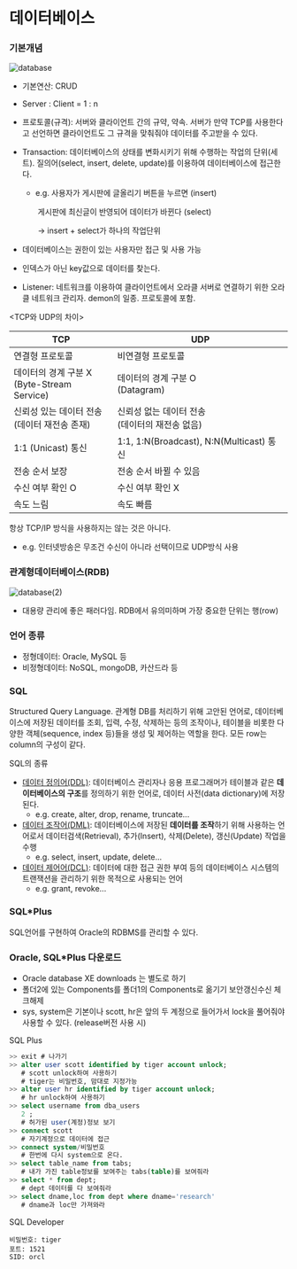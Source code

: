 # 데이터베이스

### 기본개념

![database](https://user-images.githubusercontent.com/51535130/74406586-691dfd00-4e73-11ea-8a4b-52121625acbc.png)

- 기본연산: CRUD

- Server : Client = 1 : n

- 프로토콜(규격): 서버와 클라이언트 간의 규약, 약속. 서버가 만약 TCP를 사용한다고 선언하면 클라이언트도 그 규격을 맞춰줘야 데이터를 주고받을 수 있다.

- Transaction: 데이터베이스의 상태를 변화시키기 위해 수행하는 작업의 단위(세트). 질의어(select, insert, delete, update)를 이용하여 데이터베이스에 접근한다.

  - e.g. 사용자가 게시판에 글올리기 버튼을 누르면 (insert)

    ​       게시판에 최신글이 반영되어 데이터가 바뀐다 (select)

    ​       -> insert + select가 하나의 작업단위

- 데이터베이스는 권한이 있는 사용자만 접근 및 사용 가능

- 인덱스가 아닌 key값으로 데이터를 찾는다.

- Listener: 네트워크를 이용하여 클라이언트에서 오라클 서버로 연결하기 위한 오라클 네트워크 관리자. demon의 일종. 프로토콜에 포함.



<TCP와 UDP의 차이>

| TCP                                               | UDP                                                 |
| ------------------------------------------------- | --------------------------------------------------- |
| 연결형 프로토콜                                   | 비연결형 프로토콜                                   |
| 데이터의 경계 구분 X<br />(Byte-Stream Service)   | 데이터의 경계 구분 O<br />(Datagram)                |
| 신뢰성 있는 데이터 전송<br />(데이터 재전송 존재) | 신뢰성 없는 데이터 전송<br />(데이터의 재전송 없음) |
| 1:1 (Unicast) 통신                                | 1:1, 1:N(Broadcast), N:N(Multicast) 통신            |
| 전송 순서 보장                                    | 전송 순서 바뀔 수 있음                              |
| 수신 여부 확인 O                                  | 수신 여부 확인 X                                    |
| 속도 느림                                         | 속도 빠름                                           |

항상 TCP/IP 방식을 사용하지는 않는 것은 아니다.

- e.g. 인터넷방송은 무조건 수신이 아니라 선택이므로 UDP방식 사용



### 관계형데이터베이스(RDB)

![database(2)](https://user-images.githubusercontent.com/51535130/74409907-22340580-4e7b-11ea-820f-f318dfeebf55.png)

- 대용량 관리에 좋은 패러다임. RDB에서 유의미하며 가장 중요한 단위는 행(row)



### 언어 종류

- 정형데이터: Oracle, MySQL 등
- 비정형데이터: NoSQL, mongoDB, 카산드라 등



### SQL

Structured Query Language. 관계형 DB를 처리하기 위해 고안된 언어로, 데이터베이스에 저장된 데이터를 조회, 입력, 수정, 삭제하는 등의 조작이나, 테이블을 비롯한 다양한 객체(sequence, index 등)들을 생성 및 제어하는 역할을 한다. 모든 row는 column의 구성이 같다. 



SQL의 종류

- <u>데이터 정의어(DDL)</u>: 데이터베이스 관리자나 응용 프로그래머가 테이블과 같은 **데이터베이스의 구조**를 정의하기 위한 언어로, 데이터 사전(data dictionary)에 저장된다.
  - e.g. create, alter, drop, rename, truncate...
- <u>데이터 조작어(DML)</u>: 데이터베이스에 저장된 **데이터를 조작**하기 위해 사용하는 언어로서 데이터검색(Retrieval), 추가(Insert), 삭제(Delete), 갱신(Update) 작업을 수행
  - e.g. select, insert, update, delete...
- <u>데이터 제어어(DCL)</u>: 데이터에 대한 접근 권한 부여 등의 데이터베이스 시스템의 트랜잭션을 관리하기 위한 목적으로 사용되는 언어 
  - e.g. grant, revoke...



### SQL*Plus

SQL언어를 구현하여 Oracle의 RDBMS를 관리할 수 있다.



### Oracle, SQL*Plus 다운로드

- Oracle database XE downloads 는 별도로 하기
- 폴더2에 있는 Components를 폴더1의 Components로 옮기기
  보안갱신수신 체크해제
- sys, system은 기본이나 scott, hr은 앞의 두 계정으로 들어가서 lock을 풀어줘야 사용할 수 있다. (release버전 사용 시)



SQL Plus

```sql
>> exit # 나가기
>> alter user scott identified by tiger account unlock; 
   # scott unlock하여 사용하기
   # tiger는 비밀번호, 맘대로 지정가능
>> alter user hr identified by tiger account unlock;
   # hr unlock하여 사용하기
>> select username from dba_users 
   2 ;
   # 허가된 user(계정)정보 보기
>> connect scott
   # 자기계정으로 데이터에 접근
>> connect system/비밀번호
   # 한번에 다시 system으로 온다.
>> select table_name from tabs;
   # 내가 가진 table정보를 보여주는 tabs(table)를 보여줘라
>> select * from dept;  
   # dept 데이터를 다 보여줘라
>> select dname,loc from dept where dname='research'
   # dname과 loc만 가져와라
```

SQL Developer
```
비밀번호: tiger
포트: 1521
SID: orcl
```
